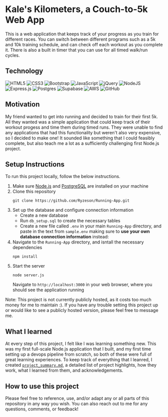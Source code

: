 # Kale's Kilometers, a Couch-to-5k Web App
This is a web application that keeps track of your progress as you train for different races. You can switch between different programs such as a 5k and 10k training schedule, and can check off each workout as you complete it. There is also a built in timer that you can use for all timed walk/run cycles.

## Technology
![HTML5](https://img.shields.io/badge/html5-%23E34F26.svg?style=for-the-badge&logo=html5&logoColor=white)
![CSS3](https://img.shields.io/badge/css3-%231572B6.svg?style=for-the-badge&logo=css3&logoColor=white)
![Bootstrap](https://img.shields.io/badge/bootstrap-%238511FA.svg?style=for-the-badge&logo=bootstrap&logoColor=white)
![JavaScript](https://img.shields.io/badge/javascript-%23323330.svg?style=for-the-badge&logo=javascript&logoColor=%23F7DF1E)
![jQuery](https://img.shields.io/badge/jquery-%230769AD.svg?style=for-the-badge&logo=jquery&logoColor=white)
![NodeJS](https://img.shields.io/badge/node.js-6DA55F?style=for-the-badge&logo=node.js&logoColor=white)
![Express.js](https://img.shields.io/badge/express.js-%23404d59.svg?style=for-the-badge&logo=express&logoColor=%2361DAFB)
![Postgres](https://img.shields.io/badge/postgres-%23316192.svg?style=for-the-badge&logo=postgresql&logoColor=white)
![Supabase](https://img.shields.io/badge/Supabase-3ECF8E?style=for-the-badge&logo=supabase&logoColor=white)
![AWS](https://img.shields.io/badge/AWS-%23FF9900.svg?style=for-the-badge&logo=amazon-aws&logoColor=white)
![GitHub](https://img.shields.io/badge/github-%23121011.svg?style=for-the-badge&logo=github&logoColor=white)

## Motivation
My friend wanted to get into running and decided to train for their first 5k. All they wanted was a simple application that could keep track of their workout progess and time them during timed runs. They were unable to find any applications that had this functionality but weren't also very expensive, so I decided to make one! It sounded like something that I could feasibly complete, but also teach me a lot as a sufficiently challenging first Node.js project.

## Setup Instructions
To run this project locally, follow the below instructions.
1. Make sure [Node.js](#https://nodejs.org/en/download) and [PostgreSQL](#https://www.postgresql.org/download/) are installed on your machine
2. Clone this repository
    ```
    git clone https://github.com/Ryzeson/Running-App.git
    ```
3. Set up the database and configure connection information
    * Create a new database
    * Run `db_setup.sql` to create the necessary tables
    * Create a new file called `.env` in your main `Running-App` directory, and paste in the text from `sample.env` making sure to **use your own database connection information** instead:
4. Navigate to the `Running-App` directory, and isntall the necessary dependencies
    ```
    npm install
    ```
5. Start the server
    ```
    node server.js
    ```
    Navigate to `http://localhost:3000` in your web browser, where you should see the application running


Note: This project is not currently publicly hosted, as it costs too much money for me to maintain :). If you have any trouble setting this project up or would like to see a publicly hosted version, please feel free to message me.


## What I learned
At every step of this project, I felt like I was learning something new. This was my first full-scale Node.js application that I built, and my first time setting up a devops pipeline from scratch, so both of these were full of great learning experiences. To keep track of everything that I leanred, I created [`project_summary.md`](documentation/project_summary.md), a detailed list of project highlights, how they work, what I learned from them, and acknowledgements.

## How to use this project
Please feel free to reference, use, and/or adapt any or all parts of this repository in any way you wish. You can also reach out to me for any questions, comments, or feedback!